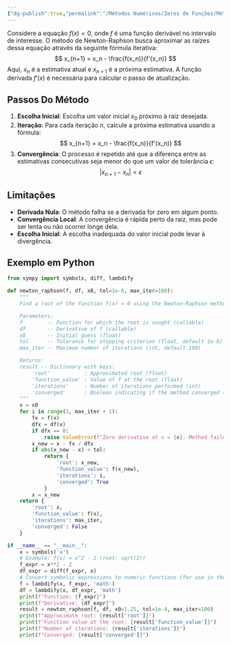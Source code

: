 ```yaml
---
{"dg-publish":true,"permalink":"/Métodos Numéricos/Zeros de Funções/Método de Newton-Raphson/","dgPassFrontmatter":true,"created":"2025-05-20T13:30:13.847-03:00"}
---
```



Considere a equação $f(x) = 0$, onde $f$ é uma função derivável no intervalo de interesse. O método de Newton-Raphson busca aproximar as raízes dessa equação através da seguinte fórmula iterativa:
$$
x_{n+1} = x_n - \frac{f(x_n)}{f'(x_n)}
$$
Aqui, $x_n$ é a estimativa atual e $x_{n+1}$ é a próxima estimativa. A função derivada $f'(x)$ é necessária para calcular o passo de atualização.

## Passos Do Método

1. **Escolha Inicial**: Escolha um valor inicial $x_0$ próximo à raiz desejada.
2. **Iteração**: Para cada iteração $n$, calcule a próxima estimativa usando a fórmula:
$$
   x_{n+1} = x_n - \frac{f(x_n)}{f'(x_n)}
$$
3. **Convergência**: O processo é repetido até que a diferença entre as estimativas consecutivas seja menor do que um valor de tolerância $\epsilon$:
$$
   |x_{n+1} - x_n| < \epsilon
$$
## Limitações

- **Derivada Nula**: O método falha se a derivada for zero em algum ponto.
- **Convergência Local**: A convergência é rápida perto da raiz, mas pode ser lenta ou não ocorrer longe dela.
- **Escolha Inicial**: A escolha inadequada do valor inicial pode levar à divergência.

## Exemplo em Python

``` python
from sympy import symbols, diff, lambdify

def newton_raphson(f, df, x0, tol=1e-6, max_iter=100):
    """
    Find a root of the function f(x) = 0 using the Newton-Raphson method.

    Parameters:
    f        -- Function for which the root is sought (callable)
    df       -- Derivative of f (callable)
    x0       -- Initial guess (float)
    tol      -- Tolerance for stopping criterion (float, default 1e-6)
    max_iter -- Maximum number of iterations (int, default 100)

    Returns:
    result -- Dictionary with keys:
        'root'           : Approximated root (float)
        'function_value' : Value of f at the root (float)
        'iterations'     : Number of iterations performed (int)
        'converged'      : Boolean indicating if the method converged (bool)
    """
    x = x0
    for i in range(1, max_iter + 1):
        fx = f(x)
        dfx = df(x)
        if dfx == 0:
            raise ValueError(f"Zero derivative at x = {x}. Method failed.")
        x_new = x - fx / dfx
        if abs(x_new - x) < tol:
            return {
                'root': x_new,
                'function_value': f(x_new),
                'iterations': i,
                'converged': True
            }
        x = x_new
    return {
        'root': x,
        'function_value': f(x),
        'iterations': max_iter,
        'converged': False
    }

if __name__ == "__main__":
    x = symbols('x')
    # Example: f(x) = x^2 - 2 (root: sqrt(2))
    f_expr = x**2 - 2
    df_expr = diff(f_expr, x)
    # Convert symbolic expressions to numeric functions (for use in the method)
    f = lambdify(x, f_expr, 'math')
    df = lambdify(x, df_expr, 'math')
    print(f"Function: {f_expr}")
    print(f"Derivative: {df_expr}")
    result = newton_raphson(f, df, x0=1.25, tol=1e-4, max_iter=100)
    print(f"Approximate root: {result['root']}")
    print(f"Function value at the root: {result['function_value']}")
    print(f"Number of iterations: {result['iterations']}")
    print(f"Converged: {result['converged']}")
```
